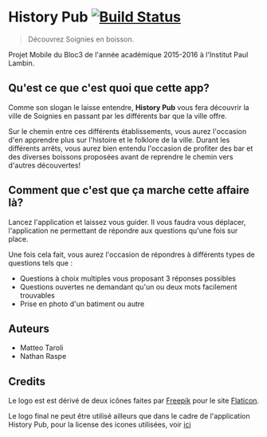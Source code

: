 # History Pub [![Build Status](https://magnum.travis-ci.com/Crapoo/HistoryPub.svg?token=yJBmbVBshhaMztbgxQd2&branch=master)](https://magnum.travis-ci.com/Crapoo/HistoryPub)
> Découvrez Soignies en boisson.

Projet Mobile du Bloc3 de l'année académique 2015-2016 à l'Institut Paul Lambin.

## Qu'est ce que c'est quoi que cette app?
Comme son slogan le laisse entendre, **History Pub** vous fera découvrir la ville de Soignies en passant par les différents bar que la ville offre.

Sur le chemin entre ces différents établissements, vous aurez l'occasion d'en apprendre plus sur l'histoire et le folklore de la ville. Durant les différents arrêts, vous aurez bien entendu l'occasion de profiter des bar et des diverses boissons proposées avant de reprendre le chemin vers d'autres découvertes!

## Comment que c'est que ça marche cette affaire là?
Lancez l'application et laissez vous guider. Il vous faudra vous déplacer, l'application ne permettant de répondre aux questions qu'une fois sur place.

Une fois cela fait, vous aurez l'occasion de répondres à différents types de questions tels que :

- Questions à choix multiples vous proposant 3 réponses possibles
- Questions ouvertes ne demandant qu'un ou deux mots facilement trouvables
- Prise en photo d'un batiment ou autre

## Auteurs
- Matteo Taroli
- Nathan Raspe

## Credits
Le logo est est dérivé de deux icônes faites par [Freepik](http://www.freepik.com/) pour le site [Flaticon](www.flaticon.com).

Le logo final ne peut être utilisé ailleurs que dans le cadre de l'application History Pub, pour la license des icones utilisées, voir [ici](http://cdn.flaticon.com/license/license.pdf)
